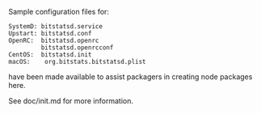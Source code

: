 Sample configuration files for:
```
SystemD: bitstatsd.service
Upstart: bitstatsd.conf
OpenRC:  bitstatsd.openrc
         bitstatsd.openrcconf
CentOS:  bitstatsd.init
macOS:    org.bitstats.bitstatsd.plist
```
have been made available to assist packagers in creating node packages here.

See doc/init.md for more information.
